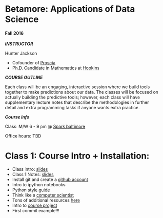 # Betamore: Applications of Data Science
#### Fall 2016


***INSTRUCTOR***

Hunter Jackson

*	Cofounder of [Proscia](https://www.proscia.com)
*	Ph.D. Candidate in Mathematics at [Hopkins](https://www.math.jhu.edu)

***COURSE OUTLINE***

Each class will be an engaging, interactive session where we build tools together to make predictions about our data. The classes will be focused on actually building the predictive tools; however, each class will have supplementary lecture notes that describe the methodologies in further detail and extra programming tasks if anyone wants extra practice.


***Course Info***

Class: M/W 6 - 9 pm @ [Spark baltimore](http://spark-bmore.com/)

Office hours: TBD



Class 1: Course Intro + Installation:
=============================================

*	Class intro: [slides](https://github.com/betamore/datascienceF16/blob/master/slides/DS_courseintro.pdf)
*	Class 1 Notes: [slides](https://github.com/betamore/datascienceF16/blob/master/slides/DS_lecture1.pdf)
* 	Install git and create a [github account](https://github.com)
* 	Intro to ipython notebooks
* 	Python [style guide](https://www.python.org/dev/peps/pep-0008/)
* 	Think like a [computer scientist](http://interactivepython.org/runestone/static/thinkcspy/toc.html#t-o-c)
* 	Tons of additional resources [here](https://github.com/betamore/datascienceF16/blob/master/notes/additional_resources.md)
* 	Intro to [course project](https://github.com/betamore/datascienceF16/blob/master/notes/course_project.md)
* 	First commit example!!!




